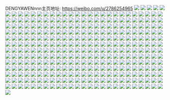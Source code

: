 DENGYAWENnnn主页地址: https://weibo.com/u/2786254965 
![](https://wx4.sinaimg.cn/mw2000/a612e075gy1h8u3rf306qj21o028yqv5.jpg) 
![](https://wx4.sinaimg.cn/mw2000/a612e075gy1h8u3rhz1o9j21o028yqv5.jpg) 
![](https://wx4.sinaimg.cn/mw2000/a612e075gy1h8u3rl8kikj21o01xee81.jpg) 
![](https://wx4.sinaimg.cn/mw2000/a612e075gy1h8u3rmptz4j22c03401ky.jpg) 
![](https://wx4.sinaimg.cn/mw2000/a612e075gy1h8u3rp91lpj22c0340npf.jpg) 
![](https://wx4.sinaimg.cn/mw2000/a612e075gy1h8u3rrdipoj22c0340b2a.jpg) 
![](https://wx4.sinaimg.cn/mw2000/a612e075gy1h8u3rt1ybjj22c03401ky.jpg) 
![](https://wx4.sinaimg.cn/mw2000/a612e075gy1h8u3raxmcrj22c03404qq.jpg) 
![](https://wx4.sinaimg.cn/mw2000/a612e075gy1h8u3rzpwobj22c03401kz.jpg) 
![](https://wx4.sinaimg.cn/mw2000/a612e075gy1h7vsp0m2w9j20vc17oh5a.jpg) 
![](https://wx4.sinaimg.cn/mw2000/a612e075gy1h7vsp1ril6j20vc1787n7.jpg) 
![](https://wx4.sinaimg.cn/mw2000/a612e075gy1h79pjlmo0yj20ho0sgwhn.jpg) 
![](https://wx4.sinaimg.cn/mw2000/a612e075gy1h79pjm4ptuj20k00zktcg.jpg) 
![](https://wx4.sinaimg.cn/mw2000/a612e075gy1h79pjms9wvj20im0sgwib.jpg) 
![](https://wx4.sinaimg.cn/mw2000/a612e075gy1h79pjn8dw1j20ho0sggo5.jpg) 
![](https://wx4.sinaimg.cn/mw2000/a612e075gy1h79pjnmbaoj20fi0sggph.jpg) 
![](https://wx4.sinaimg.cn/mw2000/a612e075gy1h79pjo4m6wj20fi0sgq76.jpg) 
![](https://wx4.sinaimg.cn/mw2000/a612e075gy1h79pjp2g4zj20pe11h13f.jpg) 
![](https://wx4.sinaimg.cn/mw2000/a612e075gy1h79pjl6ap2j20im0sgq73.jpg) 
![](https://wx4.sinaimg.cn/mw2000/a612e075gy1h61wp87e29j22c0340hdt.jpg) 
![](https://wx4.sinaimg.cn/mw2000/a612e075gy1h61qsakd2xj21dv28mq7z.jpg) 
![](https://wx4.sinaimg.cn/mw2000/a612e075gy1h61qt8se0kj22tc1bkwg2.jpg) 
![](https://wx4.sinaimg.cn/mw2000/a612e075gy1h5ycwi3idlj20vc18gawp.jpg) 
![](https://wx4.sinaimg.cn/mw2000/a612e075gy1h5ycwipj1qj20vc18g1b9.jpg) 
![](https://wx4.sinaimg.cn/mw2000/a612e075gy1h5ycwk4rc4j20vc1801cb.jpg) 
![](https://wx4.sinaimg.cn/mw2000/a612e075gy1h5ycwlfjsmj20vc17ku01.jpg) 
![](https://wx4.sinaimg.cn/mw2000/a612e075gy1h5ycwgr6c2j20vc17c4ql.jpg) 
![](https://wx4.sinaimg.cn/mw2000/a612e075gy1h5w5196am2j229x36cqbv.jpg) 
![](https://wx4.sinaimg.cn/mw2000/a612e075gy1h5w51fcjnqj21sc2h8136.jpg) 
![](https://wx4.sinaimg.cn/mw2000/a612e075gy1h5w51gzhfpj22c03404qq.jpg) 
![](https://wx4.sinaimg.cn/mw2000/a612e075gy1h5w51j3cjcj22c03404qq.jpg) 
![](https://wx4.sinaimg.cn/mw2000/a612e075gy1h5w51mrh23j229j36c1ky.jpg) 
![](https://wx4.sinaimg.cn/mw2000/a612e075gy1h5w50xvg3nj20vc164jv8.jpg) 
![](https://wx4.sinaimg.cn/mw2000/a612e075gy1h5w51o7lzij20vc15sk85.jpg) 
![](https://wx4.sinaimg.cn/mw2000/a612e075gy1h5w51pfugtj22c0340e81.jpg) 
![](https://wx4.sinaimg.cn/mw2000/a612e075gy1h5w51q5m3rj20e10jsq4o.jpg) 
![](https://wx4.sinaimg.cn/mw2000/a612e075gy1h5w51rbd6fj23402c0u0x.jpg) 
![](https://wx4.sinaimg.cn/mw2000/a612e075gy1h5w51vyugjj22tu24enpe.jpg) 
![](https://wx4.sinaimg.cn/mw2000/a612e075gy1h5w51xbx4uj23402c0u0x.jpg) 
![](https://wx4.sinaimg.cn/mw2000/a612e075gy1h5w51z692aj23402c01ky.jpg) 
![](https://wx4.sinaimg.cn/mw2000/a612e075gy1h5ttgo74dej20vc15sjto.jpg) 
![](https://wx4.sinaimg.cn/mw2000/a612e075gy1h5eu9nnkmnj20u717kwwr.jpg) 
![](https://wx4.sinaimg.cn/mw2000/a612e075gy1h5eu9p6qjjj215s0xwk5j.jpg) 
![](https://wx4.sinaimg.cn/mw2000/a612e075gy1h5eu9rjurhj22c03407wk.jpg) 
![](https://wx4.sinaimg.cn/mw2000/a612e075gy1h5eubiibfuj22c0340e84.jpg) 
![](https://wx4.sinaimg.cn/mw2000/a612e075gy1h5eubjvdelj20pi0y0tlx.jpg) 
![](https://wx4.sinaimg.cn/mw2000/a612e075gy1h5eubkqy1rj20of0wkwow.jpg) 
![](https://wx4.sinaimg.cn/mw2000/a612e075gy1h5eubfrjb3j20zb0qmndh.jpg) 
![](https://wx4.sinaimg.cn/mw2000/a612e075gy1h53e7vdkx2j20tz13ztid.jpg) 
![](https://wx4.sinaimg.cn/mw2000/a612e075gy1h53e7vynvsj21hc0u0nah.jpg) 
![](https://wx4.sinaimg.cn/mw2000/a612e075gy1h4wxo6r0pgj20vc15sttk.jpg) 
![](https://wx4.sinaimg.cn/mw2000/a612e075gy1h4o1jrhsstj20vc170qom.jpg) 
![](https://wx4.sinaimg.cn/mw2000/a612e075gy1h4o1jsvipxj20vc17cqpm.jpg) 
![](https://wx4.sinaimg.cn/mw2000/a612e075gy1h4h701an5sj21r02o3qv7.jpg) 
![](https://wx4.sinaimg.cn/mw2000/a612e075gy1h498e90eeoj20t4170h0e.jpg) 
![](https://wx4.sinaimg.cn/mw2000/a612e075gy1h498ea97dfj22c03401ky.jpg) 
![](https://wx4.sinaimg.cn/mw2000/a612e075gy1h498eawvwhj20vc15sane.jpg) 
![](https://wx4.sinaimg.cn/mw2000/a612e075gy1h498e8ffwyj215s0votlc.jpg) 
![](https://wx4.sinaimg.cn/mw2000/a612e075gy1h498ebdax3j20vc151tk5.jpg) 
![](https://wx4.sinaimg.cn/mw2000/a612e075gy1h498ec5ohfj20vc164duu.jpg) 
![](https://wx4.sinaimg.cn/mw2000/a612e075gy1h498eclfoej215s0x4dw5.jpg) 
![](https://wx4.sinaimg.cn/mw2000/a612e075gy1h498ed5122j20vc15skbq.jpg) 
![](https://wx4.sinaimg.cn/mw2000/a612e075gy1h498eff3akj22ds1sc7wj.jpg) 
![](https://wx4.sinaimg.cn/mw2000/a612e075gy1h47z12ektej20sz16zgx5.jpg) 
![](https://wx4.sinaimg.cn/mw2000/a612e075gy1h47z13ghvnj20vc17k14k.jpg) 
![](https://wx4.sinaimg.cn/mw2000/a612e075gy1h47z118j0oj20vc15s7dt.jpg) 
![](https://wx4.sinaimg.cn/mw2000/a612e075gy1h416drarefj22412wunpe.jpg) 
![](https://wx4.sinaimg.cn/mw2000/a612e075gy1h416e15h9tj22c02c07wi.jpg) 
![](https://wx4.sinaimg.cn/mw2000/a612e075gy1h416e9fcg2j22c02c0u0y.jpg) 
![](https://wx4.sinaimg.cn/mw2000/a612e075gy1h416eg30usj22c02c07wi.jpg) 
![](https://wx4.sinaimg.cn/mw2000/a612e075gy1h416eru3lcj21cm1mdtuo.jpg) 
![](https://wx4.sinaimg.cn/mw2000/a612e075gy1h416f4bvnmj22c02x7npg.jpg) 
![](https://wx4.sinaimg.cn/mw2000/a612e075gy1h416fcnduwj22c03401l1.jpg) 
![](https://wx4.sinaimg.cn/mw2000/a612e075gy1h416fkpry4j22c03407wl.jpg) 
![](https://wx4.sinaimg.cn/mw2000/a612e075gy1h416fpnkqbj21r02gzkjm.jpg) 
![](https://wx4.sinaimg.cn/mw2000/a612e075gy1h40rlv67slj21ur467hdu.jpg) 
![](https://wx4.sinaimg.cn/mw2000/a612e075gy1h40rlwtg5tj21pc4jgb2a.jpg) 
![](https://wx4.sinaimg.cn/mw2000/a612e075gy1h40rltguurj21ur467e82.jpg) 
![](https://wx4.sinaimg.cn/mw2000/a612e075gy1h40rlydhs2j229r3enb2a.jpg) 
![](https://wx4.sinaimg.cn/mw2000/a612e075gy1h40rlyu1ikj20nq0yotf9.jpg) 
![](https://wx4.sinaimg.cn/mw2000/a612e075gy1h3nsb2hrcgj21ez18ie3l.jpg) 
![](https://wx4.sinaimg.cn/mw2000/a612e075gy1h3nsb48gahj21r0340x6p.jpg) 
![](https://wx4.sinaimg.cn/mw2000/a612e075gy1h3nsb636nlj21r0340x6q.jpg) 
![](https://wx4.sinaimg.cn/mw2000/a612e075gy1h3nsb77uqdj23401r0hdt.jpg) 
![](https://wx4.sinaimg.cn/mw2000/a612e075gy1h3nsb8lz8hj21qz2c0kjl.jpg) 
![](https://wx4.sinaimg.cn/mw2000/a612e075gy1h34dwqj7rdj21aa1xd1ap.jpg) 
![](https://wx4.sinaimg.cn/mw2000/a612e075gy1h34dwq1mwij21231eswto.jpg) 
![](https://wx4.sinaimg.cn/mw2000/a612e075gy1h34dwou43cj21o02a61ky.jpg) 
![](https://wx4.sinaimg.cn/mw2000/a612e075gy1h34dwry36sj21o029qnpd.jpg) 
![](https://wx4.sinaimg.cn/mw2000/a612e075gy1h34dwtvqi0j22c0340hdu.jpg) 
![](https://wx4.sinaimg.cn/mw2000/a612e075gy1h307vm2rcnj21o028mqv5.jpg) 
![](https://wx4.sinaimg.cn/mw2000/a612e075gy1h307vn20bcj21o0280kjl.jpg) 
![](https://wx4.sinaimg.cn/mw2000/a612e075gy1h307vo91p1j21kw27zqv5.jpg) 
![](https://wx4.sinaimg.cn/mw2000/a612e075gy1h307vq9tg1j22c0340qv6.jpg) 
![](https://wx4.sinaimg.cn/mw2000/a612e075gy1h307vs043jj21ii2ha1ky.jpg) 
![](https://wx4.sinaimg.cn/mw2000/a612e075gy1h307vti43rj21w72u9hdu.jpg) 
![](https://wx4.sinaimg.cn/mw2000/a612e075gy1h307vuo5sbj22c0340x6p.jpg) 
![](https://wx4.sinaimg.cn/mw2000/a612e075gy1h307vki20vj22c0340u0x.jpg) 
![](https://wx4.sinaimg.cn/mw2000/a612e075gy1h307vwlgemj22c0340u0y.jpg) 
![](https://wx4.sinaimg.cn/mw2000/a612e075gy1h2muok8ahgj21w02ionpe.jpg) 
![](https://wx4.sinaimg.cn/mw2000/a612e075gy1h2etvjp9l7j21o02bu1kx.jpg) 
![](https://wx4.sinaimg.cn/mw2000/a612e075gy1h23m85vfsaj212s1wx1kx.jpg) 
![](https://wx4.sinaimg.cn/mw2000/a612e075gy1h23m86olk3j21c12df7wh.jpg) 
![](https://wx4.sinaimg.cn/mw2000/a612e075gy1h23m87hpimj21js2r6npd.jpg) 
![](https://wx4.sinaimg.cn/mw2000/a612e075gy1h23m851pjpj21r03404qq.jpg) 
![](https://wx4.sinaimg.cn/mw2000/a612e075gy1h22k2aqid5j20u00u0jvf.jpg) 
![](https://wx4.sinaimg.cn/mw2000/a612e075gy1h1k15oo8ryj20xk0u044e.jpg) 
![](https://wx4.sinaimg.cn/mw2000/a612e075gy1h1k15p8vaqj20x30u0q9f.jpg) 
![](https://wx4.sinaimg.cn/mw2000/a612e075gy1h1k15pr4x7j21530u0teb.jpg) 
![](https://wx4.sinaimg.cn/mw2000/a612e075gy1h1k15qh7f4j20u0194qa6.jpg) 
![](https://wx4.sinaimg.cn/mw2000/a612e075gy1h1k15qxohoj20u016k0zp.jpg) 
![](https://wx4.sinaimg.cn/mw2000/a612e075gy1h1k15rgmbwj20yh0u0k20.jpg) 
![](https://wx4.sinaimg.cn/mw2000/a612e075gy1h1k15slod3j20u01ck12o.jpg) 
![](https://wx4.sinaimg.cn/mw2000/a612e075gy1h1k15tczqnj20u01audtv.jpg) 
![](https://wx4.sinaimg.cn/mw2000/a612e075gy1h1k15uahxij20u027h1jo.jpg) 
![](https://wx4.sinaimg.cn/mw2000/a612e075gy1h0fm77mm0yj20u015lgsz.jpg) 
![](https://wx4.sinaimg.cn/mw2000/a612e075gy1h0fm785nc7j20u013ytei.jpg) 
![](https://wx4.sinaimg.cn/mw2000/a612e075gy1h0fm772fv4j20u015qn2h.jpg) 
![](https://wx4.sinaimg.cn/mw2000/a612e075gy1h0fm78ppd2j20u013zwk3.jpg) 
![](https://wx4.sinaimg.cn/mw2000/a612e075gy1h0fm79hbbsj20u011cqeq.jpg) 
![](https://wx4.sinaimg.cn/mw2000/a612e075gy1gzoxlwk4gej20u01hcdqh.jpg) 
![](https://wx4.sinaimg.cn/mw2000/a612e075gy1gzoxlwx6haj20u01hcgx8.jpg) 
![](https://wx4.sinaimg.cn/mw2000/a612e075gy1gzoxlxjttvj20u01hc14c.jpg) 
![](https://wx4.sinaimg.cn/mw2000/a612e075gy1gzeji70p6nj21om1om4qp.jpg) 
![](https://wx4.sinaimg.cn/mw2000/a612e075gy1gzeji8mm52j2269269qv5.jpg) 
![](https://wx4.sinaimg.cn/mw2000/a612e075gy1gzejia4p35j2269269e82.jpg) 
![](https://wx4.sinaimg.cn/mw2000/a612e075gy1gzejic0oagj22c030a7wj.jpg) 
![](https://wx4.sinaimg.cn/mw2000/a612e075gy1gzejidh5b7j21ym23k4qq.jpg) 
![](https://wx4.sinaimg.cn/mw2000/a612e075gy1gzejif1vzuj22bz2kqe82.jpg) 
![](https://wx4.sinaimg.cn/mw2000/a612e075gy1gzejigxw2rj21it27au0x.jpg) 
![](https://wx4.sinaimg.cn/mw2000/a612e075gy1gyezn8x4fej21o02fmu0x.jpg) 
![](https://wx4.sinaimg.cn/mw2000/a612e075gy1gyezn6gnjcj21o02bmu0x.jpg) 
![](https://wx4.sinaimg.cn/mw2000/a612e075gy1gxwoge8v1lj229m29mkjm.jpg) 
![](https://wx4.sinaimg.cn/mw2000/a612e075gy1gxwogfr8s7j22an2m1qv6.jpg) 
![](https://wx4.sinaimg.cn/mw2000/a612e075gy1gxwoggs79zj229v3157wj.jpg) 
![](https://wx4.sinaimg.cn/mw2000/a612e075gy1gxwogi4rf7j22bz2c07wi.jpg) 
![](https://wx4.sinaimg.cn/mw2000/a612e075gy1gxwogjjrsnj224o2u87wi.jpg) 
![](https://wx4.sinaimg.cn/mw2000/a612e075gy1gxwogn0opkj23402c0x6t.jpg) 
![](https://wx4.sinaimg.cn/mw2000/a612e075gy1gxwogoliqlj22c0340e82.jpg) 
![](https://wx4.sinaimg.cn/mw2000/a612e075ly1gxr2b0cuwzj22c03407wi.jpg) 
![](https://wx4.sinaimg.cn/mw2000/a612e075ly1gxr2b1d6ptj22c0340npe.jpg) 
![](https://wx4.sinaimg.cn/mw2000/a612e075ly1gxr2b308jfj22ds1xj1ky.jpg) 
![](https://wx4.sinaimg.cn/mw2000/a612e075ly1gxr2c2zkraj20u0140gs4.jpg) 
![](https://wx4.sinaimg.cn/mw2000/a612e075ly1gxr27n9rqrj226x2x87wi.jpg) 
![](https://wx4.sinaimg.cn/mw2000/a612e075ly1gxr27ogjh7j21yx2ml7wh.jpg) 
![](https://wx4.sinaimg.cn/mw2000/a612e075ly1gxr27poqixj21xe40i1kz.jpg) 
![](https://wx4.sinaimg.cn/mw2000/a612e075ly1gxr27s4l07j22ao2g7b2b.jpg) 
![](https://wx4.sinaimg.cn/mw2000/a612e075ly1gxr27o0tvzj22bh2v6kjm.jpg) 
![](https://wx4.sinaimg.cn/mw2000/a612e075ly1gxr27ozx6mj229r3enhdv.jpg) 
![](https://wx4.sinaimg.cn/mw2000/a612e075ly1gxr27ri720j210n155ka2.jpg) 
![](https://wx4.sinaimg.cn/mw2000/a612e075ly1gxr2255fr0j22c02tdu0z.jpg) 
![](https://wx4.sinaimg.cn/mw2000/a612e075ly1gxr225x2bvj21zr2gynpe.jpg) 
![](https://wx4.sinaimg.cn/mw2000/a612e075ly1gxr227h1o0j22s227bnpg.jpg) 
![](https://wx4.sinaimg.cn/mw2000/a612e075ly1gxr228w5j4j21y02n77wh.jpg) 
![](https://wx4.sinaimg.cn/mw2000/a612e075gy1gwurayz1mbj21kw2dckjl.jpg) 
![](https://wx4.sinaimg.cn/mw2000/a612e075gy1gwurb1m6drj21kw2dcnpd.jpg) 
![](https://wx4.sinaimg.cn/mw2000/a612e075gy1gwurb3t2srj21kw2dce81.jpg) 
![](https://wx4.sinaimg.cn/mw2000/a612e075gy1gwurb61wcgj21kw2dchdt.jpg) 
![](https://wx4.sinaimg.cn/mw2000/a612e075gy1gwurb892o9j21kw2dckjl.jpg) 
![](https://wx4.sinaimg.cn/mw2000/a612e075gy1gwurb9828sj21kw2dc7wh.jpg) 
![](https://wx4.sinaimg.cn/mw2000/a612e075gy1gwurbb65h2j22dc1kwtwh.jpg) 
![](https://wx4.sinaimg.cn/mw2000/a612e075gy1gwurbcusfij222o340npe.jpg) 
![](https://wx4.sinaimg.cn/mw2000/a612e075gy1gwurbecjtpj222o340qv6.jpg) 
![](https://wx4.sinaimg.cn/mw2000/a612e075gy1gwuraws145j222o340kjm.jpg) 
![](https://wx4.sinaimg.cn/mw2000/a612e075gy1gwurbfrivij222o340qv6.jpg) 
![](https://wx4.sinaimg.cn/mw2000/a612e075gy1gwurbhbbjij222o340u0y.jpg) 
![](https://wx4.sinaimg.cn/mw2000/a612e075gy1gwurbkhmo3j222o33fkjm.jpg) 
![](https://wx4.sinaimg.cn/mw2000/a612e075gy1gwurbmv28jj21kw2dc7wh.jpg) 
![](https://wx4.sinaimg.cn/mw2000/a612e075gy1gwurbomjf2j21kw2dc7wh.jpg) 
![](https://wx4.sinaimg.cn/mw2000/a612e075gy1gwurbqg1xhj24mo334b2b.jpg) 
![](https://wx4.sinaimg.cn/mw2000/a612e075gy1gwurbsqrpcj24mo334qv8.jpg) 
![](https://wx4.sinaimg.cn/mw2000/a612e075gy1gwurbu85xmj234022ou0y.jpg) 
![](https://wx4.sinaimg.cn/mw2000/a612e075gy1gwn2c9uj6rj21w02mpkjm.jpg) 
![](https://wx4.sinaimg.cn/mw2000/a612e075gy1gwn2cbcknaj21w02io4qq.jpg) 
![](https://wx4.sinaimg.cn/mw2000/a612e075gy1gwn2ccz96jj21w02l9hdu.jpg) 
![](https://wx4.sinaimg.cn/mw2000/a612e075gy1gwn2cgg1smj21w02io7wi.jpg) 
![](https://wx4.sinaimg.cn/mw2000/a612e075gy1gwn2ci2kzgj22c029o7wi.jpg) 
![](https://wx4.sinaimg.cn/mw2000/0032yQcdgy1gv5oy8tbkbj62gu36mb2a02.jpg) 
![](https://wx4.sinaimg.cn/mw2000/0032yQcdgy1gv5oya94xgj62ds1ur1ky02.jpg) 
![](https://wx4.sinaimg.cn/mw2000/0032yQcdgy1gv5oy7aicdj62ds1scx6p02.jpg) 
![](https://wx4.sinaimg.cn/mw2000/0032yQcdgy1gv5oyco7xhj62c0340qv702.jpg) 
![](https://wx4.sinaimg.cn/mw2000/0032yQcdgy1gv5oye8ui2j62233rcqv602.jpg) 
![](https://wx4.sinaimg.cn/mw2000/0032yQcdgy1gv5oyfhsm2j61sc2dsnpd02.jpg) 
![](https://wx4.sinaimg.cn/mw2000/0032yQcdgy1gv5oyhatorj62c03407wk02.jpg) 
![](https://wx4.sinaimg.cn/mw2000/0032yQcdgy1gv5oyin0u9j62c02cqnpe02.jpg) 
![](https://wx4.sinaimg.cn/mw2000/0032yQcdgy1gv5oykjtn8j62c0340e8302.jpg) 
![](https://wx4.sinaimg.cn/mw2000/0032yQcdgy1gv5oymibb8j62c0340hdv02.jpg) 
![](https://wx4.sinaimg.cn/mw2000/0032yQcdgy1gufvjrym5bj61w02l1kjl02.jpg) 
![](https://wx4.sinaimg.cn/mw2000/0032yQcdgy1gufvjt2adaj61w02l9kjl02.jpg) 
![](https://wx4.sinaimg.cn/mw2000/0032yQcdgy1gufvju7e2ej61w02lxkjl02.jpg) 
![](https://wx4.sinaimg.cn/mw2000/0032yQcdgy1gufvknn8f8j622n340kjm02.jpg) 
![](https://wx4.sinaimg.cn/mw2000/0032yQcdgy1gufvkotg94j61w02inkjl02.jpg) 
![](https://wx4.sinaimg.cn/mw2000/a612e075gy1gt3z8el5erj220830cb2c.jpg) 
![](https://wx4.sinaimg.cn/mw2000/0032yQcdgy1gt3z8g2y5rj61r42q4npe02.jpg) 
![](https://wx4.sinaimg.cn/mw2000/a612e075gy1gt3z8hng9xj234024d1kz.jpg) 
![](https://wx4.sinaimg.cn/mw2000/a612e075gy1gt3z8jp6hrj23344moe85.jpg) 
![](https://wx4.sinaimg.cn/mw2000/a612e075gy1gt3z8mjc53j21yd1ydkjl.jpg) 
![](https://wx4.sinaimg.cn/mw2000/a612e075gy1gt3z8azvccj234023vhdu.jpg) 
![](https://wx4.sinaimg.cn/mw2000/a612e075gy1gt3z8oanasj21q92o31kx.jpg) 
![](https://wx4.sinaimg.cn/mw2000/a612e075gy1gt3z92q10cj20ty19mtsg.jpg) 
![](https://wx4.sinaimg.cn/mw2000/a612e075gy1gt3z8r0dx0j21ur467e83.jpg) 
![](https://wx4.sinaimg.cn/mw2000/a612e075gy1gshexmzd05j21px1pxb29.jpg) 
![](https://wx4.sinaimg.cn/mw2000/a612e075gy1gshexo4qcuj22c01w77wi.jpg) 
![](https://wx4.sinaimg.cn/mw2000/a612e075gy1gshexovw5qj21at0zy1kx.jpg) 
![](https://wx4.sinaimg.cn/mw2000/a612e075gy1gshexqb8juj21vh2t8npf.jpg) 
![](https://wx4.sinaimg.cn/mw2000/a612e075gy1gshexm2g5qj22c0340u0y.jpg) 
![](https://wx4.sinaimg.cn/mw2000/a612e075gy1gshexrgs6tj22c0340u0x.jpg) 
![](https://wx4.sinaimg.cn/mw2000/a612e075gy1gshexsr7imj23402c04qq.jpg) 
![](https://wx4.sinaimg.cn/mw2000/a612e075gy1gshexu2dxsj21ni4oje82.jpg) 
![](https://wx4.sinaimg.cn/mw2000/a612e075gy1gshexvlk7ij22c0340e83.jpg) 
![](https://wx4.sinaimg.cn/mw2000/a612e075gy1gshevlatmzj228x340kjn.jpg) 
![](https://wx4.sinaimg.cn/mw2000/a612e075gy1gshevjnintj22801o0u0x.jpg) 
![](https://wx4.sinaimg.cn/mw2000/a612e075gy1gshevmvyxzj21o02801kz.jpg) 
![](https://wx4.sinaimg.cn/mw2000/0032yQcdgy1gshevqqu1yj61o0280qv602.jpg) 
![](https://wx4.sinaimg.cn/mw2000/a612e075gy1gshevzvo8sj229r3ene83.jpg) 
![](https://wx4.sinaimg.cn/mw2000/a612e075gy1gshevrz51tj21o023qe82.jpg) 
![](https://wx4.sinaimg.cn/mw2000/a612e075gy1gshevtf3szj21ma20z4qq.jpg) 
![](https://wx4.sinaimg.cn/mw2000/a612e075gy1gshevvbtqxj22801o0hdt.jpg) 
![](https://wx4.sinaimg.cn/mw2000/a612e075gy1gshevw6uhhj22801o0hdt.jpg) 
![](https://wx4.sinaimg.cn/mw2000/a612e075ly1gp1tycybl8j22802804qq.jpg) 
![](https://wx4.sinaimg.cn/mw2000/a612e075ly1gp1tyf6pu5j22801o0b2a.jpg) 
![](https://wx4.sinaimg.cn/mw2000/a612e075ly1gp1tygcko1j22801o0e82.jpg) 
![](https://wx4.sinaimg.cn/mw2000/a612e075ly1gp1tyhamvjj22801o01ky.jpg) 
![](https://wx4.sinaimg.cn/mw2000/a612e075ly1gp1tyiff3tj223u35snpe.jpg) 
![](https://wx4.sinaimg.cn/mw2000/a612e075ly1gp1tyjra7wj223u35shdu.jpg) 
![](https://wx4.sinaimg.cn/mw2000/a612e075ly1gp1tykvwj2j223u35s7wi.jpg) 
![](https://wx4.sinaimg.cn/mw2000/a612e075ly1gp1tybr3e4j23344mob2c.jpg) 
![](https://wx4.sinaimg.cn/mw2000/a612e075ly1gp1tym6gcnj23344mou0z.jpg) 
![](https://wx4.sinaimg.cn/mw2000/a612e075ly1gp1tyodi1wj23344mo4qs.jpg) 
![](https://wx4.sinaimg.cn/mw2000/a612e075ly1gp1tyq1s3rj23344mokjn.jpg) 
![](https://wx4.sinaimg.cn/mw2000/a612e075ly1gp1tyremi0j23344mo7wj.jpg) 
![](https://wx4.sinaimg.cn/mw2000/a612e075ly1gp1tys1lh8j20r715mdse.jpg) 
![](https://wx4.sinaimg.cn/mw2000/a612e075gy1gk94pvsexxj21j72afqv5.jpg) 
![](https://wx4.sinaimg.cn/mw2000/a612e075gy1gk94pwy0jij21o02ar1ky.jpg) 
![](https://wx4.sinaimg.cn/mw2000/a612e075gy1gk94put7avj21jk2bcx6p.jpg) 
![](https://wx4.sinaimg.cn/mw2000/a612e075gy1gk94pyof13j22801o07wi.jpg) 
![](https://wx4.sinaimg.cn/mw2000/a612e075gy1gk94q2gwtnj22c02c0npd.jpg) 
![](https://wx4.sinaimg.cn/mw2000/a612e075gy1gk94pzt05sj21o02abe82.jpg) 
![](https://wx4.sinaimg.cn/mw2000/a612e075gy1gk94q14rx7j222e22d4qr.jpg) 
![](https://wx4.sinaimg.cn/mw2000/a612e075gy1gk94q3lnrdj20xv1f617o.jpg) 
![](https://wx4.sinaimg.cn/mw2000/a612e075gy1gk94q443nyj213m1gtng5.jpg) 
![](https://wx4.sinaimg.cn/mw2000/a612e075gy1gk94q5822pj22c02c0b29.jpg) 
![](https://wx4.sinaimg.cn/mw2000/a612e075gy1gjdrdidf1ej21o0280b2a.jpg) 
![](https://wx4.sinaimg.cn/mw2000/a612e075gy1gjdrdjsk2yj21w02inkjl.jpg) 
![](https://wx4.sinaimg.cn/mw2000/a612e075gy1gjdrdls1qpj21w02inu0x.jpg) 
![](https://wx4.sinaimg.cn/mw2000/a612e075gy1fymq7usk0xj21w01w0e81.jpg) 
![](https://wx4.sinaimg.cn/mw2000/a612e075gy1fyac0t19xej214a18re81.jpg) 
![](https://wx4.sinaimg.cn/mw2000/a612e075gy1fyac0vqtirj21f11f17wk.jpg) 
![](https://wx4.sinaimg.cn/mw2000/a612e075gy1fyac0y71jdj21f01f0qv7.jpg) 
![](https://wx4.sinaimg.cn/mw2000/a612e075gy1fyac115r16j21f01w04qt.jpg) 
![](https://wx4.sinaimg.cn/mw2000/a612e075gy1fyac1434faj21f01w0b2d.jpg) 
![](https://wx4.sinaimg.cn/mw2000/a612e075gy1fyac16iuxpj21f01f04qs.jpg) 
![](https://wx4.sinaimg.cn/mw2000/a612e075gy1fyac19ebygj21f01w0e85.jpg) 
![](https://wx4.sinaimg.cn/mw2000/a612e075gy1fyac1btzoxj21f01f0x6r.jpg) 
![](https://wx4.sinaimg.cn/mw2000/a612e075gy1fyac0rogctj21f01w0nph.jpg) 
![](https://wx4.sinaimg.cn/mw2000/a612e075gy1ft9er9p4ajj21w02io1hb.jpg) 
![](https://wx4.sinaimg.cn/mw2000/a612e075gy1ft9er8ei0dj21w02iokhv.jpg) 
![](https://wx4.sinaimg.cn/mw2000/a612e075gy1ft9erau8kwj21w02io1kx.jpg) 
![](https://wx4.sinaimg.cn/mw2000/a612e075gy1ft9erca221j21w02ioqsq.jpg) 
![](https://wx4.sinaimg.cn/mw2000/a612e075gy1fsh2805bd9j21w01f04qq.jpg) 
![](https://wx4.sinaimg.cn/mw2000/a612e075gy1fsh282wykvj21w01f0b2a.jpg) 
![](https://wx4.sinaimg.cn/mw2000/a612e075gy1fsh285xhmxj21w01f0hdu.jpg) 
![](https://wx4.sinaimg.cn/mw2000/a612e075gy1fsh28a9q35j21f01f0qv5.jpg) 
![](https://wx4.sinaimg.cn/mw2000/a612e075gy1fsh28cro0ej21f01f04qq.jpg) 
![](https://wx4.sinaimg.cn/mw2000/a612e075gy1fsh28eivb5j21f01f0hdt.jpg) 
![](https://wx4.sinaimg.cn/mw2000/a612e075gy1fsh28hz1yuj21f01f0e81.jpg) 
![](https://wx4.sinaimg.cn/mw2000/a612e075gy1fsh28kh8jzj21f01f07wi.jpg) 
![](https://wx4.sinaimg.cn/mw2000/a612e075gy1fsh28n4rojj21f01f0b2a.jpg) 
![](https://wx4.sinaimg.cn/mw2000/a612e075gy1frx2q3j5p9j21f01f0kjm.jpg) 
![](https://wx4.sinaimg.cn/mw2000/a612e075gy1frx2q6h0jfj21f01f0hdu.jpg) 
![](https://wx4.sinaimg.cn/mw2000/a612e075gy1frx2q98vbdj21f01f0b2a.jpg) 
![](https://wx4.sinaimg.cn/mw2000/a612e075gy1frx2qcbvefj21f01f0e82.jpg) 
![](https://wx4.sinaimg.cn/mw2000/a612e075gy1frx2qex2ghj21f01f0b2a.jpg) 
![](https://wx4.sinaimg.cn/mw2000/a612e075gy1frx2qhx37oj21f01f0kjm.jpg) 
![](https://wx4.sinaimg.cn/mw2000/a612e075gy1frx2ql6p8lj21f01f0npe.jpg) 
![](https://wx4.sinaimg.cn/mw2000/a612e075gy1frnz2dx58yj20m80erjs0.jpg) 
![](https://wx4.sinaimg.cn/mw2000/a612e075gy1frnz2ea6jlj20m80er74u.jpg) 
![](https://wx4.sinaimg.cn/mw2000/a612e075gy1frnz2enkphj20m80ergm3.jpg) 
![](https://wx4.sinaimg.cn/mw2000/a612e075gy1frnz2f4azvj20m80erjs0.jpg) 
![](https://wx4.sinaimg.cn/mw2000/a612e075gy1frnz2fksy0j20u0140jzm.jpg) 
![](https://wx4.sinaimg.cn/mw2000/a612e075gy1frnz2h4rrzj20u0140grq.jpg) 
![](https://wx4.sinaimg.cn/mw2000/a612e075gy1frnz2hvmwlj20u0140dl2.jpg) 
![](https://wx4.sinaimg.cn/mw2000/a612e075gy1frnz2iibhbj20tz141aew.jpg) 
![](https://wx4.sinaimg.cn/mw2000/a612e075gy1frnz2lrb7vj20u0140788.jpg) 
![](https://wx4.sinaimg.cn/mw2000/a612e075gy1frfxrgs0wsj21f01f0qv6.jpg) 
![](https://wx4.sinaimg.cn/mw2000/a612e075gy1frfxrlcrxjj21w01f0x6r.jpg) 
![](https://wx4.sinaimg.cn/mw2000/a612e075gy1frfxrybqq7j21f01w0e84.jpg) 
![](https://wx4.sinaimg.cn/mw2000/a612e075gy1frfxs1vzrwj21w01f01kz.jpg) 
![](https://wx4.sinaimg.cn/mw2000/a612e075gy1frfxs97r70j21w01f0qv7.jpg) 
![](https://wx4.sinaimg.cn/mw2000/a612e075gy1fr4ewzfs8gj21o0140qv5.jpg) 
![](https://wx4.sinaimg.cn/mw2000/a612e075gy1fr4ex0slffj21o0140hdt.jpg) 
![](https://wx4.sinaimg.cn/mw2000/a612e075gy1fr4ex2w3tgj21401o0qv5.jpg) 
![](https://wx4.sinaimg.cn/mw2000/a612e075gy1fr4ex558kwj21401o0x6p.jpg) 
![](https://wx4.sinaimg.cn/mw2000/a612e075gy1fr4ex6ows6j21401prb29.jpg) 
![](https://wx4.sinaimg.cn/mw2000/a612e075gy1fr4ex85nwvj21401q57wh.jpg) 
![](https://wx4.sinaimg.cn/mw2000/a612e075gy1fr4exa4539j212y1mhnpd.jpg) 
![](https://wx4.sinaimg.cn/mw2000/a612e075gy1fr4exchq1fj21401pxx6p.jpg) 
![](https://wx4.sinaimg.cn/mw2000/a612e075gy1fr4exe0462j21o0152b29.jpg) 
![](https://wx4.sinaimg.cn/mw2000/a612e075gy1fr1a7iuylaj21f01f0b2b.jpg) 
![](https://wx4.sinaimg.cn/mw2000/a612e075gy1fr1a7lw5n6j21f01f0qv6.jpg) 
![](https://wx4.sinaimg.cn/mw2000/a612e075gy1fr1a7olx61j21f01f0qv6.jpg) 
![](https://wx4.sinaimg.cn/mw2000/a612e075gy1fr1a7r06i0j21f01f0npe.jpg) 
![](https://wx4.sinaimg.cn/mw2000/a612e075gy1fr1a7tzrjoj21f01f0x6q.jpg) 
![](https://wx4.sinaimg.cn/mw2000/a612e075gy1fr1a7wqrowj21f01f04qq.jpg) 
![](https://wx4.sinaimg.cn/mw2000/a612e075gy1fqyl57h8s4j20yi1m079t.jpg) 
![](https://wx4.sinaimg.cn/mw2000/a612e075gy1fqyl58nesxj20zk5jzwts.jpg) 
![](https://wx4.sinaimg.cn/mw2000/a612e075gy1fqyl59ridpj20k02o2q9f.jpg) 
![](https://wx4.sinaimg.cn/mw2000/a612e075gy1fqkp6gvg9xj21o00xtnpd.jpg) 
![](https://wx4.sinaimg.cn/mw2000/a612e075gy1fqkp6ixghyj21o00xtqv5.jpg) 
![](https://wx4.sinaimg.cn/mw2000/a612e075gy1fqkp6l0azzj21o00xtqv5.jpg) 
![](https://wx4.sinaimg.cn/mw2000/a612e075gy1fqkp6nbolbj21o00xtx6p.jpg) 
![](https://wx4.sinaimg.cn/mw2000/a612e075gy1fqjqzwrqvxj21o01o0b29.jpg) 
![](https://wx4.sinaimg.cn/mw2000/a612e075gy1fqjqzsoylij21901o0hdt.jpg) 
![](https://wx4.sinaimg.cn/mw2000/a612e075gy1fqjlxkh5gwj21o01o01hs.jpg) 
![](https://wx4.sinaimg.cn/mw2000/a612e075gy1fq5k9rmyfmj20qo0zjq7g.jpg) 
![](https://wx4.sinaimg.cn/mw2000/a612e075gy1fq3kwnk74cj20hg097t93.jpg) 
![](https://wx4.sinaimg.cn/mw2000/a612e075gy1fpyogssc17j22ao2ao7wi.jpg) 
![](https://wx4.sinaimg.cn/mw2000/a612e075gy1fpyogvcslwj22ao2aob2a.jpg) 
![](https://wx4.sinaimg.cn/mw2000/a612e075gy1fpyogyadgpj22o02o0kjn.jpg) 
![](https://wx4.sinaimg.cn/mw2000/a612e075gy1fpyoh0l553j21q82lf7wi.jpg) 
![](https://wx4.sinaimg.cn/mw2000/a612e075gy1fpyoh2phmbj21q82b2x6p.jpg) 
![](https://wx4.sinaimg.cn/mw2000/a612e075gy1fpyoh560xuj23281q87wi.jpg) 
![](https://wx4.sinaimg.cn/mw2000/a612e075gy1fp4mgz8dzwj20qo336nig.jpg) 
![](https://wx4.sinaimg.cn/mw2000/a612e075gy1fp4mh071u2j20qo140138.jpg) 
![](https://wx4.sinaimg.cn/mw2000/a612e075gy1fp4mh0y2ifj20qo14012u.jpg) 
![](https://wx4.sinaimg.cn/mw2000/a612e075gy1fp4mh1oc7zj20qo140ws4.jpg) 
![](https://wx4.sinaimg.cn/mw2000/a612e075gy1fp4mh2cu0rj20qo140k0c.jpg) 
![](https://wx4.sinaimg.cn/mw2000/a612e075gy1fp4mh357mzj20qo140wqf.jpg) 
![](https://wx4.sinaimg.cn/mw2000/a612e075gy1fp4mh40tokj20qo140guy.jpg) 
![](https://wx4.sinaimg.cn/mw2000/a612e075gy1fp4mh4ltiuj20qo140alo.jpg) 
![](https://wx4.sinaimg.cn/mw2000/a612e075gy1fp4mh5ajhnj21400qoaky.jpg) 
